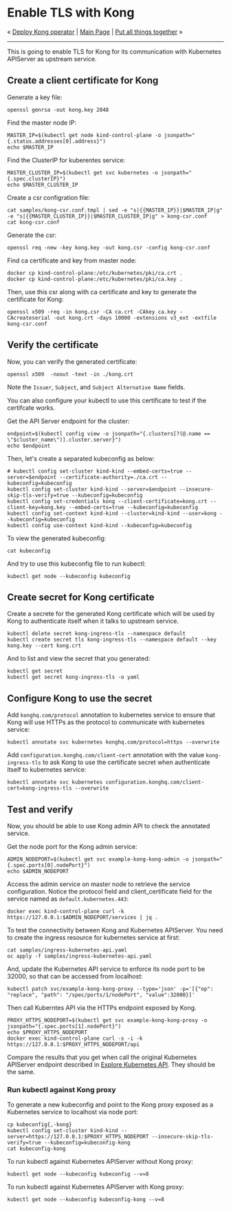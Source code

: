 # Enable TLS with Kong

« [Deploy Kong operator](06-deploy-kong-operator.md) | [Main Page](../../README.md) | [Put all things together](08-put-all-things-together.md) »

---

This is going to enable TLS for Kong for its communication with Kubernetes APIServer as upstream service.

## Create a client certificate for Kong

Generate a key file:

```shell
openssl genrsa -out kong.key 2048
```

Find the master node IP:

```shell
MASTER_IP=$(kubectl get node kind-control-plane -o jsonpath="{.status.addresses[0].address}")
echo $MASTER_IP
```

Find the ClusterIP for kuberentes service:

```shell
MASTER_CLUSTER_IP=$(kubectl get svc kubernetes -o jsonpath="{.spec.clusterIP}")
echo $MASTER_CLUSTER_IP
```

Create a csr configration file:

```shell
cat samples/kong-csr.conf.tmpl | sed -e "s|{{MASTER_IP}}|$MASTER_IP|g" -e "s|{{MASTER_CLUSTER_IP}}|$MASTER_CLUSTER_IP|g" > kong-csr.conf
cat kong-csr.conf
```

Generate the csr:

```shell
openssl req -new -key kong.key -out kong.csr -config kong-csr.conf
```

Find ca certificate and key from master node:

```shell
docker cp kind-control-plane:/etc/kubernetes/pki/ca.crt .
docker cp kind-control-plane:/etc/kubernetes/pki/ca.key .
```

Then, use this csr along with ca certificate and key to generate the certificate for Kong:

```shell
openssl x509 -req -in kong.csr -CA ca.crt -CAkey ca.key -CAcreateserial -out kong.crt -days 10000 -extensions v3_ext -extfile kong-csr.conf
```

## Verify the certificate

Now, you can verify the generated certificate:

```shell
openssl x509  -noout -text -in ./kong.crt
```

Note the `Issuer`, `Subject`, and `Subject Alternative Name` fields.

You can also configure your kubectl to use this certificate to test if the certifcate works.

Get the API Server endpoint for the cluster:
<!--
cluster_name="kind-kind"
var::set-required "Input the cluster name" "cluster_name"
-->
```shell
endpoint=$(kubectl config view -o jsonpath="{.clusters[?(@.name == \"$cluster_name\")].cluster.server}")
echo $endpoint
```

Then, let's create a separated kubeconfig as below:

```shell
# kubectl config set-cluster kind-kind --embed-certs=true --server=$endpoint --certificate-authority=./ca.crt --kubeconfig=kubeconfig
kubectl config set-cluster kind-kind --server=$endpoint --insecure-skip-tls-verify=true --kubeconfig=kubeconfig
kubectl config set-credentials kong --client-certificate=kong.crt --client-key=kong.key --embed-certs=true --kubeconfig=kubeconfig
kubectl config set-context kind-kind --cluster=kind-kind --user=kong --kubeconfig=kubeconfig
kubectl config use-context kind-kind --kubeconfig=kubeconfig
```

To view the generated kubeconfig:

```shell
cat kubeconfig
```

And try to use this kubeconfig file to run kubectl:

```shell
kubectl get node --kubeconfig kubeconfig
```

## Create secret for Kong certificate

Create a secrete for the generated Kong certificate which will be used by Kong to authenticate itself when it talks to upstream service.

```shell
kubectl delete secret kong-ingress-tls --namespace default
kubectl create secret tls kong-ingress-tls --namespace default --key kong.key --cert kong.crt
```

And to list and view the secret that you generated:

```shell
kubectl get secret
kubectl get secret kong-ingress-tls -o yaml
```

## Configure Kong to use the secret

Add `konghq.com/protocol` annotation to kubernetes service to ensure that Kong will use HTTPs as the protocol to communicate with kubernetes service:

```shell
kubectl annotate svc kubernetes konghq.com/protocol=https --overwrite
```

Add `configuration.konghq.com/client-cert` annotation with the value `kong-ingress-tls` to ask Kong to use the certificate secret when authenticate itself to kubernetes service:

```shell
kubectl annotate svc kubernetes configuration.konghq.com/client-cert=kong-ingress-tls --overwrite
```
<!--
sleep 3
-->

## Test and verify

Now, you should be able to use Kong admin API to check the annotated service.

Get the node port for the Kong admin service:

```shell
ADMIN_NODEPORT=$(kubectl get svc example-kong-kong-admin -o jsonpath="{.spec.ports[0].nodePort}")
echo $ADMIN_NODEPORT
```

Access the admin service on master node to retrieve the service configuration. Notice the protocol field and client_certificate field for the service named as `default.kubernetes.443`:

```shell
docker exec kind-control-plane curl -k https://127.0.0.1:$ADMIN_NODEPORT/services | jq .
```

To test the connectivity between Kong and Kubernetes APIServer. You need to create the ingress resource for kubernetes service at first:

```shell
cat samples/ingress-kubernetes-api.yaml
oc apply -f samples/ingress-kubernetes-api.yaml
```

And, update the Kubernetes API service to enforce its node port to be 32000, so that can be accessed from localhost:
```shell
kubectl patch svc/example-kong-kong-proxy --type='json' -p='[{"op": "replace", "path": "/spec/ports/1/nodePort", "value":32000}]'
```
<!--
sleep 3
-->

Then call Kuberntes API via the HTTPs endpoint exposed by Kong.

```shell
PROXY_HTTPS_NODEPORT=$(kubectl get svc example-kong-kong-proxy -o jsonpath="{.spec.ports[1].nodePort}")
echo $PROXY_HTTPS_NODEPORT
docker exec kind-control-plane curl -s -i -k https://127.0.0.1:$PROXY_HTTPS_NODEPORT/api
```

Compare the results that you get when call the original Kubernetes APIServer endpoint described in [Explore Kubernetes API](explorer-k8s-api.md). They should be the same.

### Run kubectl against Kong proxy

To generate a new kubeconfig and point to the Kong proxy exposed as a Kubernetes service to localhost via node port:
```shell
cp kubeconfig{,-kong}
kubectl config set-cluster kind-kind --server=https://127.0.0.1:$PROXY_HTTPS_NODEPORT --insecure-skip-tls-verify=true --kubeconfig=kubeconfig-kong
cat kubeconfig-kong
```

To run kubectl against Kubernetes APIServer without Kong proxy:
```shell
kubectl get node --kubeconfig kubeconfig --v=8
```

To run kubectl against Kubernetes APIServer with Kong proxy:
```shell
kubectl get node --kubeconfig kubeconfig-kong --v=8
```
